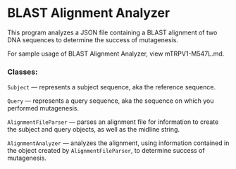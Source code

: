 # BLAST Alignment Analyzer 

This program analyzes a JSON file containing a BLAST alignment of two DNA sequences to determine the success of mutagenesis. 

For sample usage of BLAST Alignment Analyzer, view mTRPV1-M547L.md. 

### Classes:

`Subject` — represents a subject sequence, aka the reference sequence.

`Query` — represents a query sequence, aka the sequence on which you performed mutagenesis.

`AlignmentFileParser` — parses an alignment file for information to create the subject and query objects, as well as the midline string. 

`AlignmentAnalyzer` — analyzes the alignment, using information contained in the object created by `AlignmentFileParser`, to determine success of mutagenesis.